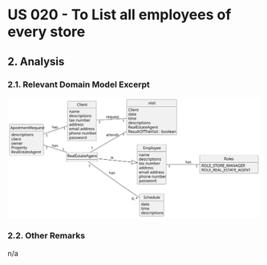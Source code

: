 # US 020 - To List all employees of every store 

## 2. Analysis

### 2.1. Relevant Domain Model Excerpt 

![Domain Model](svg/us020-domain-model.svg)

### 2.2. Other Remarks

n/a